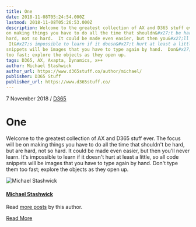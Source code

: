 ```yaml
---
title: One
date: 2018-11-08T05:24:54.000Z
lastmod: 2018-11-08T05:26:53.000Z
description: Welcome to the greatest collection of AX and D365 stuff ever.  The focus will be
on making things you have to do all the time that shouldn&#x27;t be hard, but are
hard, not so hard.  It could be made even easier, but then you&#x27;ll never learn.
 It&#x27;s impossible to learn if it doesn&#x27;t hurt at least a little, so all code
snippets will be images that you have to type again by hand.  Don&#x27;t type them
too fast; explore the objects as they open up.
tags: D365, AX, Axapta, Dynamics, x++
author: Michael Stashwick
author_url: https://www.d365stuff.co/author/michael/
publisher: D365 Stuff
publisher_url: https://www.d365stuff.co/
---
```


7 November 2018 / [D365](/tag/d365/)

# One

Welcome to the greatest collection of AX and D365 stuff ever. The focus will
be on making things you have to do all the time that shouldn't be hard, but
are hard, not so hard. It could be made even easier, but then you'll never
learn. It's impossible to learn if it doesn't hurt at least a little, so all
code snippets will be images that you have to type again by hand. Don't type
them too fast; explore the objects as they open up.

![Michael Stashwick](/content/images/size/w100/2019/07/FacePic.jpg)

#### [Michael Stashwick](/author/michael/)

Read [more posts](/author/michael/) by this author.

[Read More](/author/michael/)

